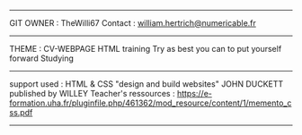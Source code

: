 *********************************************

GIT OWNER : TheWilli67
Contact : william.hertrich@numericable.fr

*********************************************
THEME :
CV-WEBPAGE
HTML training
Try as best you can to put yourself forward
Studying

*********************************************
support used : 
HTML & CSS "design and build websites" JOHN DUCKETT
published by WILLEY
Teacher's ressources :
https://e-formation.uha.fr/pluginfile.php/461362/mod_resource/content/1/memento_css.pdf

*********************************************